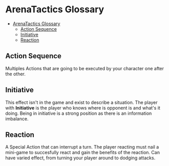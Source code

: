 # ArenaTactics Glossary

- [ArenaTactics Glossary](#arenatactics-glossary)
  - [Action Sequence](#action-sequence)
  - [Initiative](#initiative)
  - [Reaction](#reaction)

## Action Sequence

Multiples Actions that are going to be executed by your character one after the other.

## Initiative

This effect isn't in the game and exist to describe a situation. The player with **Initiative** is the player who knows where is opponent is and what's it doing. Being in initiative is a strong position as there is an information imbalance.

## Reaction

A Special Action that can interrupt a turn. The player reacting must nail a mini-game to succesfully react and gain the benefits of the reaction. Can have varied effect, from turning your player around to dodging attacks.
